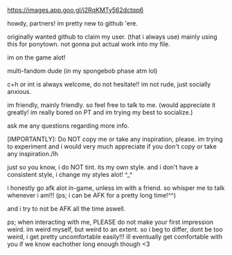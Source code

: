 https://images.app.goo.gl/j2RqKMTy562dctqp6


howdy, partners! im pretty new to github 'ere.

originally wanted github to claim my user. (that i always use) mainly using this for ponytown. not gonna put actual work into my file.

im on the game alot!

multi-fandom dude (in my spongebob phase atm lol)

c+h or int is always welcome, do not hesitate!! im not rude, just socially anxious.

im friendly, mainly friendly.
so feel free to talk to me. (would appreciate it greatly! im really bored on PT and im trying my best to socialize.)

ask me any questions regarding more info.

[IMPORTANTLY]: Do NOT copy me or take any inspiration, please. im trying to experiment and i would very much appreciate if you don't copy or take any inspiration./lh

just so you know, i do NOT tint. its my own style. and i don't have a consistent style, i change my styles alot! ^_^

i honestly go afk alot in-game, unless im with a friend. so whisper me to talk whenever i am!!! (ps; i can be AFK for a pretty long time!^^)

and i try to not be AFK all the time aswell.

ps; when interacting with me, PLEASE do not make your first impression weird. im weird myself, but weird to an extent. so i beg to differ, dont be too weird, i get pretty uncomfortable easily!!! ill eventually get comfortable with you if we know eachother long enough though <3

